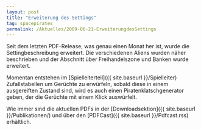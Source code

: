 ```yaml
---
layout: post
title: "Erweiterung des Settings"
tag: spacepirates
permalink: /Aktuelles/2009-06-21-ErweiterungdesSettings
---
```


Seit dem letzten PDF-Release, was genau einen Monat her ist, wurde die Settingbeschreibung erweitert. Die verschiedenen Aliens wurden näher beschrieben und der Abschnitt über Freihandelszone und Banken wurde erweitert.

Momentan entstehen im [Spielleiterteil]({{ site.baseurl }}/Spielleiter) Zufallstabellen um Gerüchte zu erwürfeln, sobald diese in einem ausgereiften Zustand sind, wird es auch einen Piratenklatschgenerator geben, der die Gerüchte mit einem Klick auswürfelt.

Wie immer sind die aktuellen PDFs in der [Downloadsektion]({{ site.baseurl }}/Publikationen/) und über den [PDFCast]({{ site.baseurl }}/Pdfcast.rss) erhältlich.



